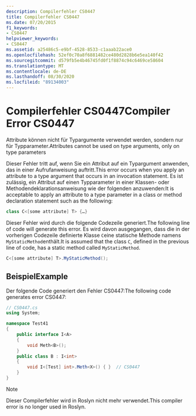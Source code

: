 ```yaml
---
description: Compilerfehler CS0447
title: Compilerfehler CS0447
ms.date: 07/20/2015
f1_keywords:
- CS0447
helpviewer_keywords:
- CS0447
ms.assetid: a25486c5-e9bf-4528-8533-c1aaab22ace0
ms.openlocfilehash: 52ef0c70a8f6881482ce480d2828b6e5ea140f42
ms.sourcegitcommit: d579fb5e4b46745fd0f1f8874c94c6469ce58604
ms.translationtype: MT
ms.contentlocale: de-DE
ms.lasthandoff: 08/30/2020
ms.locfileid: "89134003"
---
```

# <a name="compiler-error-cs0447"></a><span data-ttu-id="c8667-103">Compilerfehler CS0447</span><span class="sxs-lookup"><span data-stu-id="c8667-103">Compiler Error CS0447</span></span>

<span data-ttu-id="c8667-104">Attribute können nicht für Typargumente verwendet werden, sondern nur für Typparameter.</span><span class="sxs-lookup"><span data-stu-id="c8667-104">Attributes cannot be used on type arguments, only on type parameters</span></span>

<span data-ttu-id="c8667-105">Dieser Fehler tritt auf, wenn Sie ein Attribut auf ein Typargument anwenden, das in einer Aufrufanweisung auftritt.</span><span class="sxs-lookup"><span data-stu-id="c8667-105">This error occurs when you apply an attribute to a type argument that occurs in an invocation statement.</span></span> <span data-ttu-id="c8667-106">Es ist zulässig, ein Attribut auf einen Typparameter in einer Klassen- oder Methodendeklarationsanweisung wie der folgenden anzuwenden:</span><span class="sxs-lookup"><span data-stu-id="c8667-106">It is acceptable to apply an attribute to a type parameter in a class or method declaration statement such as the following:</span></span>

```csharp
class C<[some attribute] T> {…}
```

<span data-ttu-id="c8667-107">Dieser Fehler wird durch die folgende Codezeile generiert.</span><span class="sxs-lookup"><span data-stu-id="c8667-107">The following line of code will generate this error.</span></span> <span data-ttu-id="c8667-108">Es wird davon ausgegangen, dass die in der vorherigen Codezeile definierte Klasse `C`eine statische Methode namens `MyStaticMethod`enthält.</span><span class="sxs-lookup"><span data-stu-id="c8667-108">It is assumed that the class `C`, defined in the previous line of code, has a static method called `MyStaticMethod`.</span></span>

```csharp
C<[some attribute] T>.MyStaticMethod();
```

## <a name="example"></a><span data-ttu-id="c8667-109">Beispiel</span><span class="sxs-lookup"><span data-stu-id="c8667-109">Example</span></span>

<span data-ttu-id="c8667-110">Der folgende Code generiert den Fehler CS0447:</span><span class="sxs-lookup"><span data-stu-id="c8667-110">The following code generates error CS0447:</span></span>

```csharp
// CS0447.cs
using System;

namespace Test41
{
    public interface I<A>
    {
        void Meth<B>();
    }
    public class B : I<int>
    {
        void I<[Test] int>.Meth<X>() { }  // CS0447
    }
}
```

> [!NOTE]
> <span data-ttu-id="c8667-111">Dieser Compilerfehler wird in Roslyn nicht mehr verwendet.</span><span class="sxs-lookup"><span data-stu-id="c8667-111">This compiler error is no longer used in Roslyn.</span></span>
